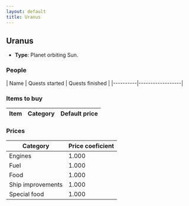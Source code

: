 ```yaml
---
layout: default
title: Uranus
---
```


## Uranus
* **Type**: Planet orbiting Sun.
### People
| Name | Quests started | Quests finished |
|----------|------------------|
### Items to buy
| Item | Category | Default price |
|----------|------|------------|
### Prices
| Category | Price coeficient |
|----------|------------------|
| Engines | 1.000 |
| Fuel | 1.000 |
| Food | 1.000 |
| Ship improvements | 1.000 |
| Special food | 1.000 |
